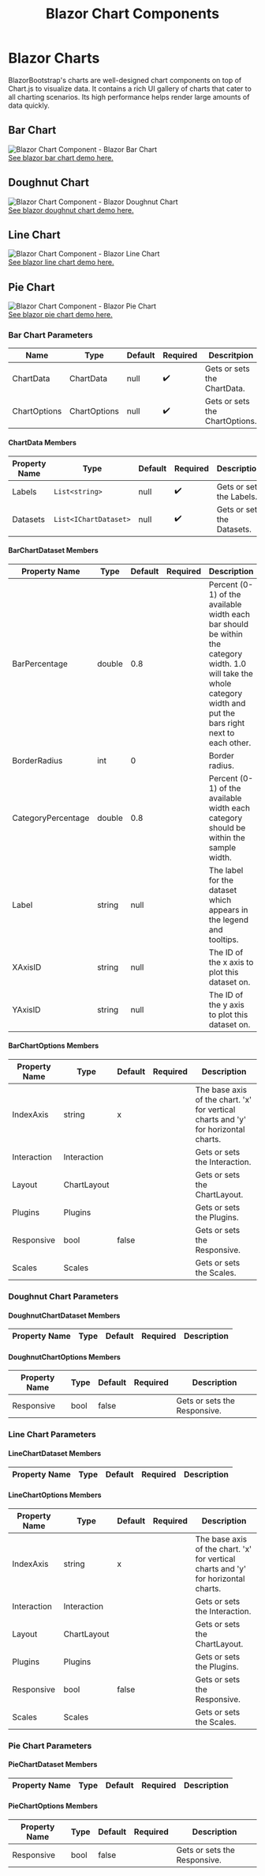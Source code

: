 ﻿---
title: Blazor Chart Components
description: BlazorBootstrap's charts are well-designed chart components on top of Chart.js to visualize data. It contains a rich UI gallery of charts that cater to all charting scenarios. Its high performance helps render large amounts of data quickly.
image: https://i.imgur.com/ATtFiUZ.png

sidebar_label: Charts
sidebar_position: 6
---

# Blazor Charts

BlazorBootstrap's charts are well-designed chart components on top of Chart.js to visualize data. It contains a rich UI gallery of charts that cater to all charting scenarios. Its high performance helps render large amounts of data quickly.

## Bar Chart

<img src="https://i.imgur.com/ATtFiUZ.png" alt="Blazor Chart Component - Blazor Bar Chart" />
<br />
<a href="https://demos.getblazorbootstrap.com/charts#bar-chart">See blazor bar chart demo here.</a>

## Doughnut Chart

<img src="https://i.imgur.com/HV3pxA3.png" alt="Blazor Chart Component - Blazor Doughnut Chart" />
<br />
<a href="https://demos.getblazorbootstrap.com/charts#doughnut-chart">See blazor doughnut chart demo here.</a>

## Line Chart

<img src="https://i.imgur.com/NjrT5D7.png" alt="Blazor Chart Component - Blazor Line Chart" />
<br />
<a href="https://demos.getblazorbootstrap.com/charts#line-chart">See blazor line chart demo here.</a>

## Pie Chart

<img src="https://i.imgur.com/n5TiPtH.png" alt="Blazor Chart Component - Blazor Pie Chart" />
<br />
<a href="https://demos.getblazorbootstrap.com/charts#pie-chart">See blazor pie chart demo here.</a>

### Bar Chart Parameters

| Name | Type | Default | Required | Descritpion |
|--|--|--|--|--|
| ChartData | ChartData | null | ✔️ | Gets or sets the ChartData. |
| ChartOptions | ChartOptions | null | ✔️ | Gets or sets the ChartOptions. |

#### ChartData Members

| Property Name | Type | Default | Required | Description |
|--|--|--|--|--|
| Labels | `List<string>` | null | ✔️ | Gets or sets the Labels. |
| Datasets | `List<IChartDataset>` | null | ✔️ | Gets or sets the Datasets. |

#### BarChartDataset Members

| Property Name | Type | Default | Required | Description |
|--|--|--|--|--|
| BarPercentage | double | 0.8 | | Percent (0-1) of the available width each bar should be within the category width. 1.0 will take the whole category width and put the bars right next to each other. |
| BorderRadius | int | 0 | | Border radius. |
| CategoryPercentage | double | 0.8 | | Percent (0-1) of the available width each category should be within the sample width. |
| Label | string | null | | The label for the dataset which appears in the legend and tooltips. |
| XAxisID | string | null | | The ID of the x axis to plot this dataset on. |
| YAxisID | string | null | | The ID of the y axis to plot this dataset on. |

#### BarChartOptions Members

| Property Name | Type | Default | Required | Description |
|--|--|--|--|--|
| IndexAxis | string | x | | The base axis of the chart. 'x' for vertical charts and 'y' for horizontal charts. |
| Interaction | Interaction | | | Gets or sets the Interaction. |
| Layout | ChartLayout | | | Gets or sets the ChartLayout. |
| Plugins | Plugins | | | Gets or sets the Plugins. |
| Responsive | bool | false | | Gets or sets the Responsive. |
| Scales | Scales | | | Gets or sets the Scales. |

### Doughnut Chart Parameters

#### DoughnutChartDataset Members

| Property Name | Type | Default | Required | Description |
|--|--|--|--|--|


#### DoughnutChartOptions Members

| Property Name | Type | Default | Required | Description |
|--|--|--|--|--|
| Responsive | bool | false | | Gets or sets the Responsive. |

### Line Chart Parameters

#### LineChartDataset Members

| Property Name | Type | Default | Required | Description |
|--|--|--|--|--|


#### LineChartOptions Members

| Property Name | Type | Default | Required | Description |
|--|--|--|--|--|
| IndexAxis | string | x | | The base axis of the chart. 'x' for vertical charts and 'y' for horizontal charts. |
| Interaction | Interaction | | | Gets or sets the Interaction. |
| Layout | ChartLayout | | | Gets or sets the ChartLayout. |
| Plugins | Plugins | | | Gets or sets the Plugins. |
| Responsive | bool | false | | Gets or sets the Responsive. |
| Scales | Scales | | | Gets or sets the Scales. |

### Pie Chart Parameters

#### PieChartDataset Members

| Property Name | Type | Default | Required | Description |
|--|--|--|--|--|


#### PieChartOptions Members

| Property Name | Type | Default | Required | Description |
|--|--|--|--|--|
| Responsive | bool | false | | Gets or sets the Responsive. |